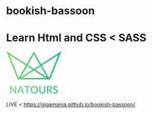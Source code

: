 # bookish-bassoon

# Learn Html and CSS < SASS

![](img/logo-green-1x.png)

LIVE < https://gigamania.github.io/bookish-bassoon/
